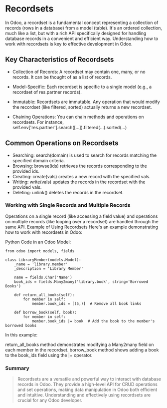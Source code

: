 # Recordsets
In Odoo, a recordset is a fundamental concept representing a collection of records (rows in a database) from a model (table). It's an ordered collection, much like a list, but with a rich API specifically designed for handling database records in a convenient and efficient way. Understanding how to work with recordsets is key to effective development in Odoo.

## Key Characteristics of Recordsets
- Collection of Records: A recordset may contain one, many, or no records. It can be thought of as a list of records.

- Model-Specific: Each recordset is specific to a single model (e.g., a recordset of res.partner records).

- Immutable: Recordsets are immutable. Any operation that would modify the recordset (like filtered, sorted) actually returns a new recordset.

- Chaining Operations: You can chain methods and operations on recordsets. For instance, self.env['res.partner'].search([...]).filtered(...).sorted(...)

## Common Operations on Recordsets
- Searching: search(domain) is used to search for records matching the specified domain criteria.
- Browsing: browse(ids) retrieves the records corresponding to the provided ids.
- Creating: create(vals) creates a new record with the specified vals.
- Writing: write(vals) updates the records in the recordset with the provided vals.
- Deleting: unlink() deletes the records in the recordset.
### Working with Single Records and Multiple Records
Operations on a single record (like accessing a field value) and operations on multiple records (like looping over a recordset) are handled through the same API.
Example of Using Recordsets
Here's an example demonstrating how to work with recordsets in Odoo:

Python Code in an Odoo Model:

```
from odoo import models, fields

class LibraryMember(models.Model):
    _name = 'library.member'
    _description = 'Library Member'

    name = fields.Char('Name')
    book_ids = fields.Many2many('library.book', string='Borrowed Books')

    def return_all_books(self):
        for member in self:
            member.book_ids = [(5,)]  # Remove all book links

    def borrow_book(self, book):
        for member in self:
            member.book_ids |= book  # Add the book to the member's borrowed books
```
In this example:

return_all_books method demonstrates modifying a Many2many field on each member in the recordset.
borrow_book method shows adding a book to the book_ids field using the |= operator.
### Summary
> Recordsets are a versatile and powerful way to interact with database records in Odoo. They provide a high-level API for CRUD operations and set operations, making data manipulation in Odoo both efficient and intuitive. Understanding and effectively using recordsets are crucial for any Odoo developer.

